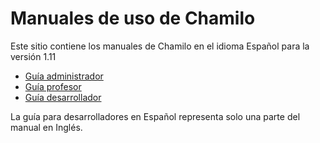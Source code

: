 Manuales de uso de Chamilo
==========================

Este sitio contiene los manuales de Chamilo en el idioma Español para la versión 1.11

* [Guía administrador](admin/instalacion_y_configuracion/servidor.md)
* [Guía profesor](teacher/introduccion/que_es_chamilo.md)
* [Guía desarrollador](developer/introduccion.md)

La guía para desarrolladores en Español representa solo una parte del manual en Inglés.


